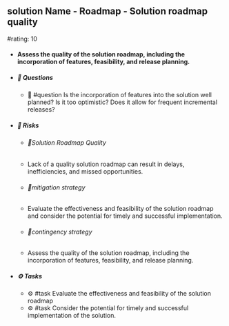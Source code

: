 ## solution Name - Roadmap - Solution roadmap quality
#rating: 10
- #### Assess the quality of the solution roadmap, including the incorporation of features, feasibility, and release planning.
- ##### 💭 Questions
  - 💭 #question Is the incorporation of features into the solution well planned? Is it too optimistic? Does it allow for frequent incremental releases?
- ##### 🚨 Risks

  - ###### 🚨Solution Roadmap Quality
  - Lack of a quality solution roadmap can result in delays, inefficiencies, and missed opportunities.
  - ###### 🚨mitigation strategy
  - Evaluate the effectiveness and feasibility of the solution roadmap and consider the potential for timely and successful implementation.
  - ###### 🚨contingency strategy
  - Assess the quality of the solution roadmap, including the incorporation of features, feasibility, and release planning.
- ##### ⚙️ Tasks
  - ⚙️ #task Evaluate the effectiveness and feasibility of the solution roadmap
  - ⚙️ #task  Consider the potential for timely and successful implementation of the solution.


